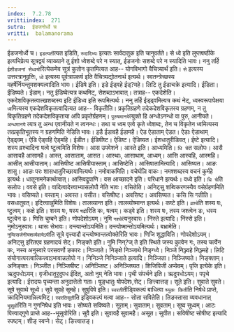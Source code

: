```yaml
---
index:  7.2.78
vrittiindex:  271
sutra:  ईडजनोर्ध्वे च
vritti:  balamanorama 
---
```


ईडजनोर्ध्वे च। `इडत्यर्ती`त्यत इडिति, `रुदादिभ्यः` इत्यतः सार्वदातुक इति चानुवर्तते। से ध्वे इति लुप्तषष्ठीके इत्यभिप्रेत्य सूत्रद्वयं व्याख्याने तु ईशो ध्वेशब्दे परे न स्यात्, ईडजनोः सशब्दे परे न स्यादिति भावः। ननु तर्हि `ईशीडजनां सेध्वयो`रित्येकमेव सूत्रं कुतोन कृतमित्यत आह-- योगविभागो वैचित्र्यार्थं इति। `से` इत्यस्य उत्तरत्रानुवृत्तिः, `ध्वे` इत्यस्य पूर्वत्रापकर्ष इति वैचित्र्यद्योतनार्थ इत्यर्थः। स्वतन्त्रेच्छस्य महर्षेर्नियन्तुमशक्यत्वादिति भावः। ईडिषे इति। इडे ईड्वहे ईड्?महे। लिटि तु ईडाचक्रे इत्यादि। ईडिता। ईडिष्यते। ईडाम्। नतु ईडिष्वेत्यत्र कथमिट्, सेशब्दाऽभावात्। तत्राह-- एकदेशेति। एकदेशविकृतत्वात्खशब्दस्य इटि ईडिध्व इति रूपमित्यर्थः। ननु तर्हि ईड्ढ्वमित्यत्र कथं नेट्, ध्वस्वरूपापेक्षया `ध्व`मित्यस्य एकदेशविकृतत्वादित्यत आह-- विकृतीति। प्रकृतिग्रहणे तदेकदेशविकृतस्य ग्रहणम्, न तु विकृतिग्रहणे तदेकदेशविकृताया अपि प्रकृतेर्ग्रहणम्। `पुरुषमानये`त्युक्ते हि अन्धोऽनन्धो वा पुरु, आनीयते। `अन्धमानये` त्यत्र तु अन्ध एवानीयते न त्वनन्धः। तथा च ध्वम एत्वे कृते ध्वेशब्दः, तेन च विकृतेन ध्वमित्यस्य तत्प्रकृतिभूतस्य न ग्रहणमिति नेडिति भावः। इडै ईडावहै ईडामहै। ऐड ऐडाताम् ऐडत। ऐडाः ऐडाथाम् ऐड्ढ्वम्। ऐडि ऐड्वहि ऐड्महि। ईडीत। ईडिषीष्ट। ऐडिष्ट। ऐडिष्यत। ईशधातुरीडिवत्। ईष्टे इत्यादि। शस्य व्रश्चादिना षत्वे ष्टुत्वमिति विशेषः। आस उपवेशने। आस्ते इति। आध्यमिति। `धि चे`त सलोपः। आसै आसावहै आसामहै। आस्त, आसाताम्, आसत। आस्थाः, आसाथाम्, आध्वम्। आसि आस्वहि, आस्महि। आसीत् आसीयाताम्। आसिषीष्ट आसिषीयास्ताम्। आसिष्टेति। आसिषातामित्यादि। आसिष्यत। आङः शासु। आङः परः शासधातुरिच्छायामित्यर्थः। नमोवाकमिति। वचेर्घञि वाकः। नमश्शब्दस्य वचनं कुर्महे इत्यर्थः। धातूनामनेकार्थत्वात्। आसिवद्रूपाणि। वस आच्छादने इति। परिधाने इत्यर्थः। वध्वे इति। `धि चे`ति सलोपः। ववसे इति। वादित्वादेत्त्वाभ्यासलोपौ नेति भावः। वसितेति। अनिट्सु शब्विकरणस्यैव वसेर्ग्रहणमिति भावः। वसिष्यते। वस्ताम्। अवस्त। वसीत। वसिषीष्ट। अवसिष्ट। अवसिष्यत। कसि सि गतीति। वसधातुवत्। इदित्त्वान्नुमिति विशेषः। तालव्यान्त इति। तालव्योष्मान्त इत्यर्थः। कष्टे इति। `व्रश्चे`ति शस्य षः, ष्टुत्वम्। कक्षे इति। शस्य षः, षस्य `षढो`रिति कः, षत्वम्। कड्वे इति। शस्य षः, तस्य जश्त्वेन डः, धस्य ष्टुत्वेन ढः। णिसि चुम्बने इति। णोपदेशोऽयम्। नुमि `नश्चे`त्यनुस्वारः। निंस्ते इत्यादि। निंस्से इति। नुमोऽनुस्वारः। थासः सेभावः। दन्त्यान्तोऽयमिति। दन्त्योष्मान्तोऽयमित्यर्थः। बभ्रामेति। `नुम्विसर्जनीयशर्व्यवायेऽपी`ति सूत्रे वृत्त्यादौ दन्त्योष्मान्तत्वोक्तेरिति भावः। णिजि शुद्धाविति। णोपदेशोऽयम्। अनिट्सु इरितएव ग्रहणादयं सेट्। निङ्क्ते इति। नुमि निन्?ज् ते इति स्थिते जस्य कुत्वेन गः, तस्य चर्त्वेन कः, नस्य अनुस्वारे परसवर्णो ङकारः। निञ्जाते। निङ्क्षे निञ्जाथे निङ्ग्ध्वे। निञ्जे निञ्ज्वहे निञ्ज्महे। लिटि संयोगात्परत्वात्कित्त्वाऽभावान्नलोपो न। निनिञ्जे निनिञ्जाते इत्यादि। निञ्जिता। निञ्जिष्यते। निङ्क्ताम्। अनिङ्क्तः। निञ्जीत। निञ्जिषीष्ट। अनिञ्जिष्ट। अनिञ्जिष्यत। शिजिपिजी अप्येवम्। पृजि इत्येके इति। ऋदुपधोऽयम्। वृजीधातुरृदुपध ईदित्, अतो नुम् नेति भावः। पृची संपर्चने इति। ऋदुपधोऽयम्। पपृचे इत्यादि। ईरादयः पृच्यन्ता अनुदात्तेतो गताः। षूङ्धातुः षोपदेशः,सेट्। ङित्त्वात्तङ्। सूते इति। सुवाते सुवते।सूषे सुवाथे सूध्वे। सुवे सूवहे सूमहे। सुषुविषे इति। `स्वरती`तीड्विकल्पं बाधित्वा `श्र्युकः किती`ति निषेधे प्राप्ते, क्रादिनियमान्नित्यमिट्। `स्वरतिसूती`ति इड्विकल्पं मत्वा आह-- सोता सवितेति। तिङस्तासा व्यवधानात् `भूसुवो`रिति न गुणनिषेध इति भावः। सोष्यते सविष्यते। सूताम्। सुवाताम्। सुवताम्। सूष्व सूध्वम्। आटः पित्त्वाद्गुणे प्राप्ते आह--भूसुवोरिति। सुवै इति। सुवावहै सुवामहै। असूत। सुवीत। सविषीष्ट सोषीष्ट इत्यादि स्पष्टम्। शीङ् स्वप्ने। सेट्। ङित्त्वात्तङ्।

